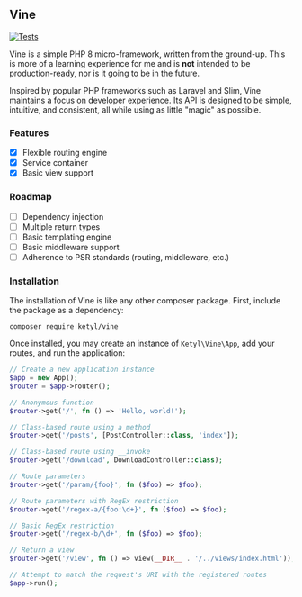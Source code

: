 ## Vine

[![Tests](https://github.com/ketyl/vine/actions/workflows/tests.yml/badge.svg)](https://github.com/ketyl/vine/actions/workflows/tests.yml)

Vine is a simple PHP 8 micro-framework, written from the ground-up. This is more of a learning experience for me and is **not** intended to be production-ready, nor is it going to be in the future.

Inspired by popular PHP frameworks such as Laravel and Slim, Vine maintains a focus on developer experience. Its API is designed to be simple, intuitive, and consistent, all while using as little "magic" as possible.

### Features

- [x] Flexible routing engine
- [x] Service container
- [x] Basic view support

### Roadmap

- [ ] Dependency injection
- [ ] Multiple return types
- [ ] Basic templating engine
- [ ] Basic middleware support
- [ ] Adherence to PSR standards (routing, middleware, etc.)

### Installation

The installation of Vine is like any other composer package. First, include the package as a dependency:

```shell
composer require ketyl/vine
```

Once installed, you may create an instance of `Ketyl\Vine\App`, add your routes, and run the application:

```php
// Create a new application instance
$app = new App();
$router = $app->router();

// Anonymous function
$router->get('/', fn () => 'Hello, world!');

// Class-based route using a method
$router->get('/posts', [PostController::class, 'index']);

// Class-based route using __invoke
$router->get('/download', DownloadController::class);

// Route parameters
$router->get('/param/{foo}', fn ($foo) => $foo);

// Route parameters with RegEx restriction
$router->get('/regex-a/{foo:\d+}', fn ($foo) => $foo);

// Basic RegEx restriction
$router->get('/regex-b/\d+', fn ($foo) => $foo);

// Return a view
$router->get('/view', fn () => view(__DIR__ . '/../views/index.html'));

// Attempt to match the request's URI with the registered routes
$app->run();
```
